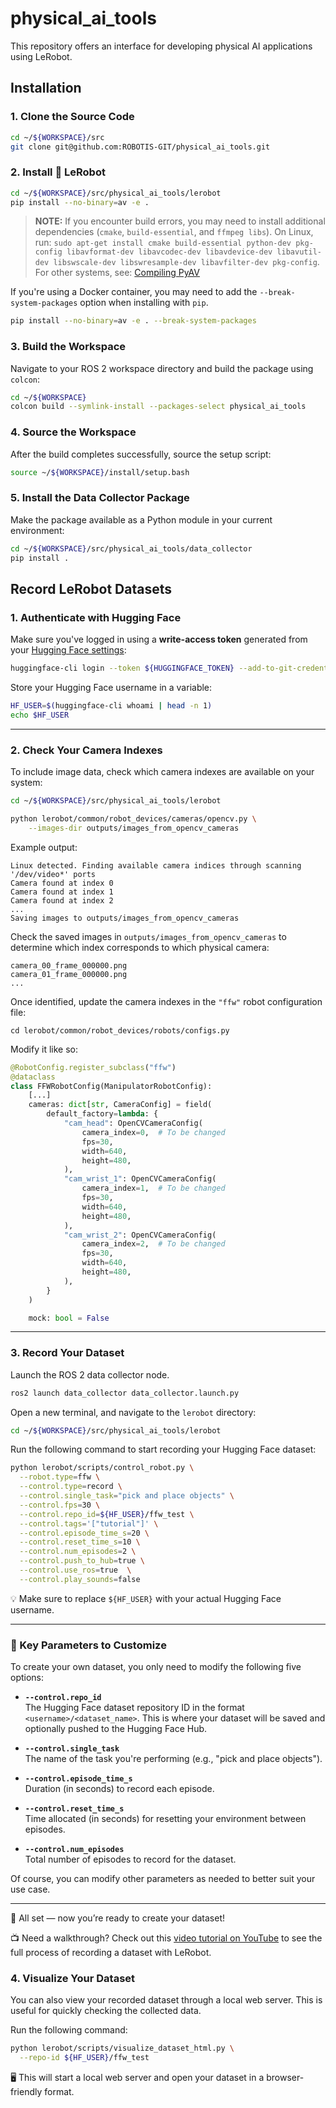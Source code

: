 # physical_ai_tools

This repository offers an interface for developing physical AI applications using LeRobot.

## Installation

### 1. Clone the Source Code
```bash
cd ~/${WORKSPACE}/src
git clone git@github.com:ROBOTIS-GIT/physical_ai_tools.git
```

### 2. Install 🤗 LeRobot
```bash
cd ~/${WORKSPACE}/src/physical_ai_tools/lerobot
pip install --no-binary=av -e .
```

> **NOTE:** If you encounter build errors, you may need to install additional dependencies (`cmake`, `build-essential`, and `ffmpeg libs`). On Linux, run:
`sudo apt-get install cmake build-essential python-dev pkg-config libavformat-dev libavcodec-dev libavdevice-dev libavutil-dev libswscale-dev libswresample-dev libavfilter-dev pkg-config`. For other systems, see: [Compiling PyAV](https://pyav.org/docs/develop/overview/installation.html#bring-your-own-ffmpeg)

If you're using a Docker container, you may need to add the `--break-system-packages` option when installing with `pip`.
```bash
pip install --no-binary=av -e . --break-system-packages
```

### 3. Build the Workspace
Navigate to your ROS 2 workspace directory and build the package using `colcon`:
```bash
cd ~/${WORKSPACE}
colcon build --symlink-install --packages-select physical_ai_tools
```

### 4. Source the Workspace
After the build completes successfully, source the setup script:
```bash
source ~/${WORKSPACE}/install/setup.bash
```

### 5. Install the Data Collector Package
Make the package available as a Python module in your current environment:
```bash
cd ~/${WORKSPACE}/src/physical_ai_tools/data_collector
pip install .
```

## Record LeRobot Datasets

### 1. Authenticate with Hugging Face
Make sure you've logged in using a **write-access token** generated from your [Hugging Face settings](https://huggingface.co/settings/tokens):
```bash
huggingface-cli login --token ${HUGGINGFACE_TOKEN} --add-to-git-credential
```

Store your Hugging Face username in a variable:
```bash
HF_USER=$(huggingface-cli whoami | head -n 1)
echo $HF_USER
```

---

### 2. Check Your Camera Indexes

To include image data, check which camera indexes are available on your system:
```bash
cd ~/${WORKSPACE}/src/physical_ai_tools/lerobot
```
```bash
python lerobot/common/robot_devices/cameras/opencv.py \
    --images-dir outputs/images_from_opencv_cameras
```

Example output:

```text
Linux detected. Finding available camera indices through scanning '/dev/video*' ports
Camera found at index 0
Camera found at index 1
Camera found at index 2
...
Saving images to outputs/images_from_opencv_cameras
```

Check the saved images in `outputs/images_from_opencv_cameras` to determine which index corresponds to which physical camera:
```text
camera_00_frame_000000.png
camera_01_frame_000000.png
...
```

Once identified, update the camera indexes in the `"ffw"` robot configuration file:

```
cd lerobot/common/robot_devices/robots/configs.py
```

Modify it like so:
```python
@RobotConfig.register_subclass("ffw")
@dataclass
class FFWRobotConfig(ManipulatorRobotConfig):
    [...]
    cameras: dict[str, CameraConfig] = field(
        default_factory=lambda: {
            "cam_head": OpenCVCameraConfig(
                camera_index=0,  # To be changed
                fps=30,
                width=640,
                height=480,
            ),
            "cam_wrist_1": OpenCVCameraConfig(
                camera_index=1,  # To be changed
                fps=30,
                width=640,
                height=480,
            ),
            "cam_wrist_2": OpenCVCameraConfig(
                camera_index=2,  # To be changed
                fps=30,
                width=640,
                height=480,
            ),
        }
    )

    mock: bool = False
```

---

### 3. Record Your Dataset

Launch the ROS 2 data collector node.
```bash
ros2 launch data_collector data_collector.launch.py
```

Open a new terminal, and navigate to the `lerobot` directory:
```bash
cd ~/${WORKSPACE}/src/physical_ai_tools/lerobot
```

Run the following command to start recording your Hugging Face dataset:
```bash
python lerobot/scripts/control_robot.py \
  --robot.type=ffw \
  --control.type=record \
  --control.single_task="pick and place objects" \
  --control.fps=30 \
  --control.repo_id=${HF_USER}/ffw_test \
  --control.tags='["tutorial"]' \
  --control.episode_time_s=20 \
  --control.reset_time_s=10 \
  --control.num_episodes=2 \
  --control.push_to_hub=true \
  --control.use_ros=true  \
  --control.play_sounds=false
```

💡 Make sure to replace `${HF_USER}` with your actual Hugging Face username.

---

### 🔧 Key Parameters to Customize

To create your own dataset, you only need to modify the following five options:

- **`--control.repo_id`**  
  The Hugging Face dataset repository ID in the format `<username>/<dataset_name>`. This is where your dataset will be saved and optionally pushed to the Hugging Face Hub.

- **`--control.single_task`**  
  The name of the task you're performing (e.g., "pick and place objects").

- **`--control.episode_time_s`**  
  Duration (in seconds) to record each episode.

- **`--control.reset_time_s`**  
  Time allocated (in seconds) for resetting your environment between episodes.

- **`--control.num_episodes`**  
  Total number of episodes to record for the dataset.

Of course, you can modify other parameters as needed to better suit your use case.

---
🎉 All set — now you’re ready to create your dataset!

📺 Need a walkthrough? Check out this [video tutorial on YouTube](https://www.youtube.com/watch?v=n_Ljp_xuFEM) to see the full process of recording a dataset with LeRobot.

### 4. Visualize Your Dataset

You can also view your recorded dataset through a local web server. This is useful for quickly checking the collected data.

Run the following command:

```bash
python lerobot/scripts/visualize_dataset_html.py \
  --repo-id ${HF_USER}/ffw_test
```

🖥️ This will start a local web server and open your dataset in a browser-friendly format.